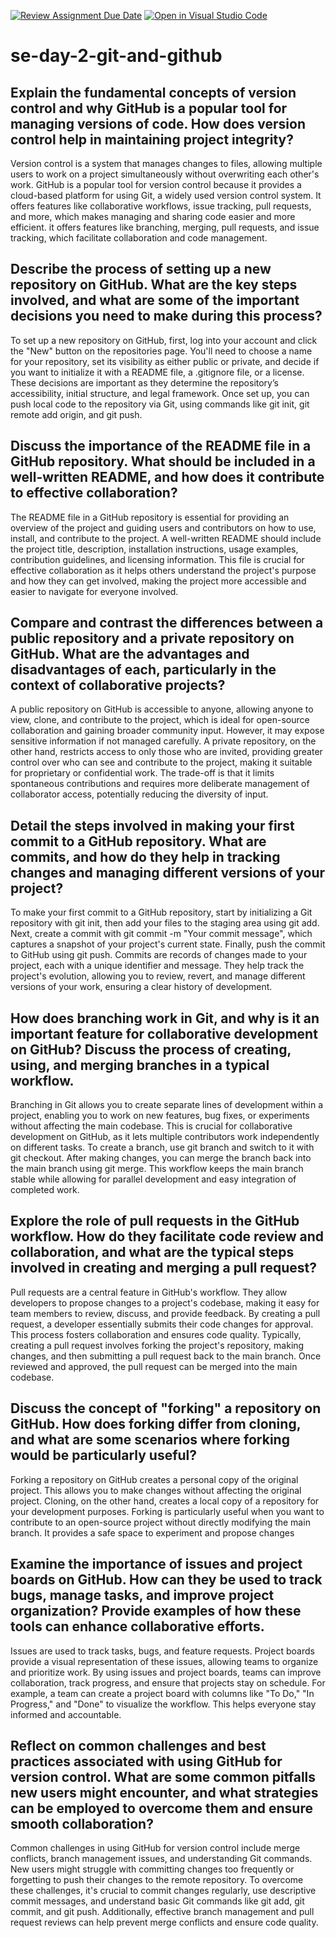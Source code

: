 [![Review Assignment Due Date](https://classroom.github.com/assets/deadline-readme-button-22041afd0340ce965d47ae6ef1cefeee28c7c493a6346c4f15d667ab976d596c.svg)](https://classroom.github.com/a/8wgCKhpZ)
[![Open in Visual Studio Code](https://classroom.github.com/assets/open-in-vscode-2e0aaae1b6195c2367325f4f02e2d04e9abb55f0b24a779b69b11b9e10269abc.svg)](https://classroom.github.com/online_ide?assignment_repo_id=18431176&assignment_repo_type=AssignmentRepo)
# se-day-2-git-and-github
## Explain the fundamental concepts of version control and why GitHub is a popular tool for managing versions of code. How does version control help in maintaining project integrity?
Version control is a system that manages changes to files, allowing multiple users to work on a project simultaneously without overwriting each other's work. GitHub is a popular tool for version control because it provides a cloud-based platform for using Git, a widely used version control system. It offers features like collaborative workflows, issue tracking, pull requests, and more, which makes managing and sharing code easier and more efficient. it offers features like branching, merging, pull requests, and issue tracking, which facilitate collaboration and code management. 

## Describe the process of setting up a new repository on GitHub. What are the key steps involved, and what are some of the important decisions you need to make during this process?
To set up a new repository on GitHub, first, log into your account and click the "New" button on the repositories page. You'll need to choose a name for your repository, set its visibility as either public or private, and decide if you want to initialize it with a README file, a .gitignore file, or a license. These decisions are important as they determine the repository’s accessibility, initial structure, and legal framework. Once set up, you can push local code to the repository via Git, using commands like git init, git remote add origin, and git push.

## Discuss the importance of the README file in a GitHub repository. What should be included in a well-written README, and how does it contribute to effective collaboration?
The README file in a GitHub repository is essential for providing an overview of the project and guiding users and contributors on how to use, install, and contribute to the project. A well-written README should include the project title, description, installation instructions, usage examples, contribution guidelines, and licensing information. This file is crucial for effective collaboration as it helps others understand the project's purpose and how they can get involved, making the project more accessible and easier to navigate for everyone involved.

## Compare and contrast the differences between a public repository and a private repository on GitHub. What are the advantages and disadvantages of each, particularly in the context of collaborative projects?
A public repository on GitHub is accessible to anyone, allowing anyone to view, clone, and contribute to the project, which is ideal for open-source collaboration and gaining broader community input. However, it may expose sensitive information if not managed carefully. A private repository, on the other hand, restricts access to only those who are invited, providing greater control over who can see and contribute to the project, making it suitable for proprietary or confidential work. The trade-off is that it limits spontaneous contributions and requires more deliberate management of collaborator access, potentially reducing the diversity of input.

## Detail the steps involved in making your first commit to a GitHub repository. What are commits, and how do they help in tracking changes and managing different versions of your project?
To make your first commit to a GitHub repository, start by initializing a Git repository with git init, then add your files to the staging area using git add. Next, create a commit with git commit -m "Your commit message", which captures a snapshot of your project's current state. Finally, push the commit to GitHub using git push. Commits are records of changes made to your project, each with a unique identifier and message. They help track the project's evolution, allowing you to review, revert, and manage different versions of your work, ensuring a clear history of development.

## How does branching work in Git, and why is it an important feature for collaborative development on GitHub? Discuss the process of creating, using, and merging branches in a typical workflow.
Branching in Git allows you to create separate lines of development within a project, enabling you to work on new features, bug fixes, or experiments without affecting the main codebase. This is crucial for collaborative development on GitHub, as it lets multiple contributors work independently on different tasks. To create a branch, use git branch and switch to it with git checkout. After making changes, you can merge the branch back into the main branch using git merge. This workflow keeps the main branch stable while allowing for parallel development and easy integration of completed work.

## Explore the role of pull requests in the GitHub workflow. How do they facilitate code review and collaboration, and what are the typical steps involved in creating and merging a pull request?
Pull requests are a central feature in GitHub's workflow. They allow developers to propose changes to a project's codebase, making it easy for team members to review, discuss, and provide feedback. By creating a pull request, a developer essentially submits their code changes for approval. This process fosters collaboration and ensures code quality. Typically, creating a pull request involves forking the project's repository, making changes, and then submitting a pull request back to the main branch. Once reviewed and approved, the pull request can be merged into the main codebase.

## Discuss the concept of "forking" a repository on GitHub. How does forking differ from cloning, and what are some scenarios where forking would be particularly useful?
Forking a repository on GitHub creates a personal copy of the original project. This allows you to make changes without affecting the original project. Cloning, on the other hand, creates a local copy of a repository for your development purposes. Forking is particularly useful when you want to contribute to an open-source project without directly modifying the main branch. It provides a safe space to experiment and propose changes

## Examine the importance of issues and project boards on GitHub. How can they be used to track bugs, manage tasks, and improve project organization? Provide examples of how these tools can enhance collaborative efforts.
Issues are used to track tasks, bugs, and feature requests. Project boards provide a visual representation of these issues, allowing teams to organize and prioritize work. By using issues and project boards, teams can improve collaboration, track progress, and ensure that projects stay on schedule. For example, a team can create a project board with columns like "To Do," "In Progress," and "Done" to visualize the workflow. This helps everyone stay informed and accountable.

## Reflect on common challenges and best practices associated with using GitHub for version control. What are some common pitfalls new users might encounter, and what strategies can be employed to overcome them and ensure smooth collaboration?
Common challenges in using GitHub for version control include merge conflicts, branch management issues, and understanding Git commands. New users might struggle with committing changes too frequently or forgetting to push their changes to the remote repository. To overcome these challenges, it's crucial to commit changes regularly, use descriptive commit messages, and understand basic Git commands like git add, git commit, and git push. Additionally, effective branch management and pull request reviews can help prevent merge conflicts and ensure code quality.
